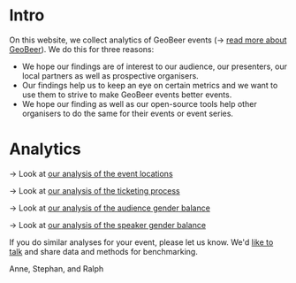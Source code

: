 # Intro

On this website, we collect analytics of GeoBeer events (&rarr; [read more about GeoBeer](about.md)). We do this for three reasons:

- We hope our findings are of interest to our audience, our presenters, our local partners as well as prospective organisers. 
- Our findings help us to keep an eye on certain metrics and we want to use them to strive to make GeoBeer events better events.
- We hope our finding as well as our open-source tools help other organisers to do the same for their events or event series. 

# Analytics
&rarr; Look at [our analysis of the event locations](locations.md)

&rarr; Look at [our analysis of the ticketing process](ticketing.md)

&rarr; Look at [our analysis of the audience gender balance](gender-balance-audience.md)

&rarr; Look at [our analysis of the speaker gender balance](gender-balance-speakers.md)

If you do similar analyses for your event, please let us know. We'd [like to talk](mailto:mail@geobeer.ch) and share data and methods for benchmarking.

Anne, Stephan, and Ralph

